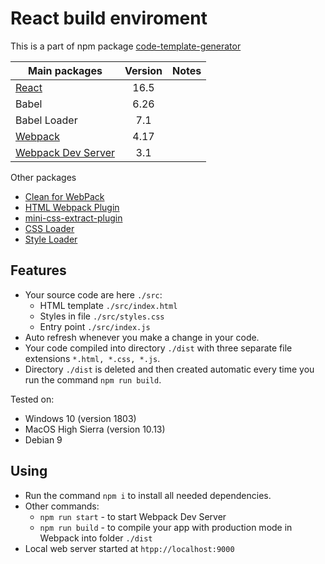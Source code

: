 # React build enviroment
This is a part of npm package [code-template-generator](https://www.npmjs.com/package/code-template-generator)

|Main packages|Version|Notes|
|---|:---:|---|
|[React](https://reactjs.org/)|16.5||
|Babel|6.26||
|Babel Loader|7.1||
|[Webpack](https://webpack.js.org/concepts/)|4.17||
|[Webpack Dev Server](https://webpack.js.org/configuration/dev-server/)|3.1||

Other packages
* [Clean for WebPack](https://github.com/johnagan/clean-webpack-plugin)
* [HTML Webpack Plugin](https://github.com/jantimon/html-webpack-plugin)
* [mini-css-extract-plugin](https://github.com/webpack-contrib/mini-css-extract-plugin)
* [CSS Loader](https://github.com/webpack-contrib/css-loader)
* [Style Loader](https://github.com/webpack-contrib/style-loader)

## Features
* Your source code are here `./src`:
   * HTML template `./src/index.html`
   * Styles in file `./src/styles.css`
   * Entry point `./src/index.js`
* Auto refresh whenever you make a change in your code.
* Your code compiled into directory `./dist` with three separate file extensions `*.html, *.css, *.js`.
* Directory `./dist` is deleted and then created automatic every time you run the command `npm run build`.

Tested on:
* Windows 10 (version 1803)
* MacOS High Sierra (version 10.13)
* Debian 9

## Using
* Run the command `npm i` to install all needed dependencies.
* Other commands:
    * `npm run start` - to start Webpack Dev Server
    * `npm run build` - to compile your app with production mode in Webpack into folder `./dist`
* Local web server started at `htpp://localhost:9000`